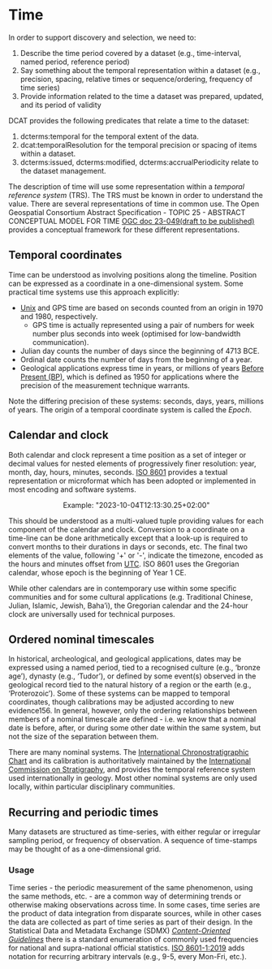 # Time
In order to support discovery and selection, we need to:
1. Describe the time period covered by a dataset (e.g., time-interval, named period, reference period)
2. Say something about the temporal representation within a dataset (e.g., precision, spacing, relative times or sequence/ordering, frequency of time series)
3. Provide information related to the time a dataset was prepared, updated, and its period of validity 

DCAT provides the following predicates that relate a time to the dataset:
1. dcterms:temporal for the temporal extent of the data.
2. dcat:temporalResolution for the temporal precision or spacing of items within a dataset.
3. dcterms:issued, dcterms:modified, dcterms:accrualPeriodicity relate to the dataset management.


The description of time will use some representation within a *temporal reference system* (TRS). The TRS must be known in order to understand the value. There are several representations of time in common use. The Open Geospatial Consortium Abstract Specification - TOPIC 25 - ABSTRACT CONCEPTUAL MODEL FOR TIME [OGC doc 23-049(draft to be published)](https://portal.ogc.org/files/?artifact_id=107087&version=2) provides a conceptual framework for these different representations. 

## Temporal coordinates
Time can be understood as involving positions along the timeline. Position can be expressed as a coordinate in a one-dimensional system. Some practical time systems use this approach explicitly:
- [Unix](https://en.wikipedia.org/wiki/Unix_time) and GPS time are based on seconds counted from an origin in 1970 and 1980, respectively.
	- GPS time is actually represented using a pair of numbers for week number plus seconds into week (optimised for low-bandwidth communication).
- Julian day counts the number of days since the beginning of 4713 BCE.
- Ordinal date counts the number of days from the beginning of a year.
- Geological applications express time in years, or millions of years [Before Present (BP)](https://en.wikipedia.org/wiki/Before_Present), which is defined as 1950 for applications where the precision of the measurement technique warrants.

Note the differing precision of these systems: seconds, days, years, millions of years. The origin of a temporal coordinate system is called the *Epoch*.

## Calendar and clock
Both calendar and clock represent a time position as a set of integer or decimal values for nested elements of progressively finer resolution: year, month, day, hours, minutes, seconds. [ISO 8601](https://en.wikipedia.org/wiki/ISO_8601) provides a textual representation or microformat which has been adopted or implemented in most encoding and software systems.

<p style="text-align: center;">Example: "2023-10-04T12:13:30.25+02:00"</p>

This should be understood as a multi-valued tuple providing values for each component of the calendar and clock. Conversion to a coordinate on a time-line can be done arithmetically except that a look-up is required to convert months to their durations in days or seconds, etc. The final two elements of the value, following '+' or '-', indicate the timezone, encoded as the hours and minutes offset from [UTC](https://en.wikipedia.org/wiki/UTC_offset). ISO 8601 uses the Gregorian calendar, whose epoch is the beginning of Year 1 CE.

While other calendars are in contemporary use within some specific communities and for some cultural applications (e.g. Traditional Chinese, Julian, Islamic, Jewish, Baha’i), the Gregorian calendar and the 24-hour clock are universally used for technical purposes.

## Ordered nominal timescales
In historical, archeological, and geological applications, dates may be expressed using a named period, tied to a recognised culture (e.g., ‘bronze age’), dynasty (e.g., ‘Tudor’), or defined by some event(s) observed in the geological record tied to the natural history of a region or the earth (e.g., ‘Proterozoic’). Some of these systems can be mapped to temporal coordinates, though calibrations may be adjusted according to new evidence156. In general, however, only the ordering relationships between members of a nominal timescale are defined - i.e. we know that a nominal date is before, after, or during some other date within the same
system, but not the size of the separation between them.

There are many nominal systems. The [International Chronostratigraphic Chart](https://stratigraphy.org/chart) and its calibration is authoritatively maintained by the [International Commission on Stratigraphy](https://stratigraphy.org/), and provides the temporal reference system used internationally in geology. Most other nominal systems are only used locally, within particular disciplinary communities.

## Recurring and periodic times
Many datasets are structured as time-series, with either regular or irregular sampling period, or frequency of observation. A sequence of time-stamps may be thought of as a one-dimensional grid.

### Usage
Time series - the periodic measurement of the same phenomenon, using the same methods, etc. - are a common way of determining trends or otherwise making observations across time. In some cases, time series are the product of data integration from disparate sources, while in other cases the data are collected as part of time series as part of their design. In the Statistical Data and Metadata Exchange (SDMX) [*Content-Oriented Guidelines*](https://sdmx.org/?page_id=3215) there is a standard enumeration of commonly used frequencies for national and supra-national official statistics. [ISO 8601-1:2019](https://www.iso.org/standard/70907.html#:~:text=This%20document%20specifies%20representations%20of,Coordinated%20Universal%20Time%20(UTC)) adds notation for recurring arbitrary intervals (e.g., 9-5, every Mon-Fri, etc.).
